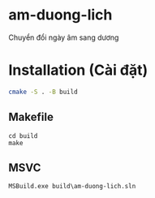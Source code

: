 # am-duong-lich

Chuyển đổi ngày âm sang dương

# Installation (Cài đặt)
```bash
cmake -S . -B build
```
## Makefile
```
cd build
make
```

## MSVC
```
MSBuild.exe build\am-duong-lich.sln
```
